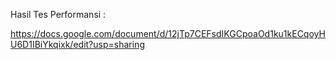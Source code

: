 Hasil Tes Performansi :

https://docs.google.com/document/d/12jTp7CEFsdIKGCpoaOd1ku1kECqoyHU6D1IBiYkqixk/edit?usp=sharing